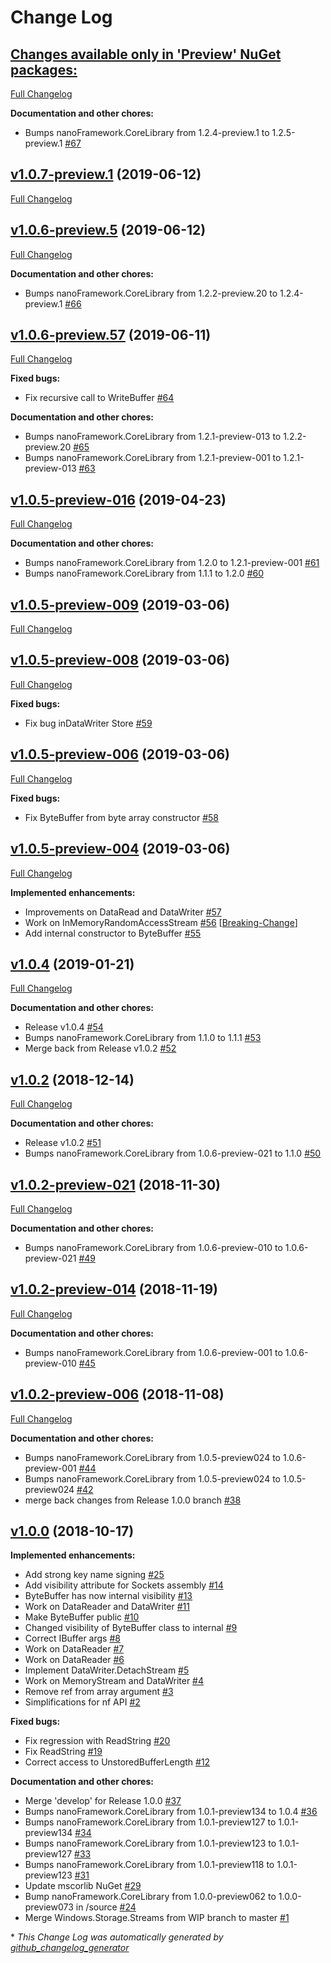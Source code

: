 # Change Log

## [**Changes available only in 'Preview' NuGet packages:**](https://github.com/nanoframework/lib-Windows.Storage.Streams/tree/HEAD)

[Full Changelog](https://github.com/nanoframework/lib-Windows.Storage.Streams/compare/v1.0.7-preview.1...HEAD)

**Documentation and other chores:**

- Bumps nanoFramework.CoreLibrary from 1.2.4-preview.1 to 1.2.5-preview.1 [\#67](https://github.com/nanoframework/lib-Windows.Storage.Streams/pull/67)

## [v1.0.7-preview.1](https://github.com/nanoframework/lib-Windows.Storage.Streams/tree/v1.0.7-preview.1) (2019-06-12)
[Full Changelog](https://github.com/nanoframework/lib-Windows.Storage.Streams/compare/v1.0.6-preview.5...v1.0.7-preview.1)

## [v1.0.6-preview.5](https://github.com/nanoframework/lib-Windows.Storage.Streams/tree/v1.0.6-preview.5) (2019-06-12)
[Full Changelog](https://github.com/nanoframework/lib-Windows.Storage.Streams/compare/v1.0.6-preview.57...v1.0.6-preview.5)

**Documentation and other chores:**

- Bumps nanoFramework.CoreLibrary from 1.2.2-preview.20 to 1.2.4-preview.1 [\#66](https://github.com/nanoframework/lib-Windows.Storage.Streams/pull/66)

## [v1.0.6-preview.57](https://github.com/nanoframework/lib-Windows.Storage.Streams/tree/v1.0.6-preview.57) (2019-06-11)
[Full Changelog](https://github.com/nanoframework/lib-Windows.Storage.Streams/compare/v1.0.5-preview-016...v1.0.6-preview.57)

**Fixed bugs:**

- Fix recursive call to WriteBuffer [\#64](https://github.com/nanoframework/lib-Windows.Storage.Streams/pull/64)

**Documentation and other chores:**

- Bumps nanoFramework.CoreLibrary from 1.2.1-preview-013 to 1.2.2-preview.20 [\#65](https://github.com/nanoframework/lib-Windows.Storage.Streams/pull/65)
- Bumps nanoFramework.CoreLibrary from 1.2.1-preview-001 to 1.2.1-preview-013 [\#63](https://github.com/nanoframework/lib-Windows.Storage.Streams/pull/63)

## [v1.0.5-preview-016](https://github.com/nanoframework/lib-Windows.Storage.Streams/tree/v1.0.5-preview-016) (2019-04-23)
[Full Changelog](https://github.com/nanoframework/lib-Windows.Storage.Streams/compare/v1.0.5-preview-009...v1.0.5-preview-016)

**Documentation and other chores:**

- Bumps nanoFramework.CoreLibrary from 1.2.0 to 1.2.1-preview-001 [\#61](https://github.com/nanoframework/lib-Windows.Storage.Streams/pull/61)
- Bumps nanoFramework.CoreLibrary from 1.1.1 to 1.2.0 [\#60](https://github.com/nanoframework/lib-Windows.Storage.Streams/pull/60)

## [v1.0.5-preview-009](https://github.com/nanoframework/lib-Windows.Storage.Streams/tree/v1.0.5-preview-009) (2019-03-06)
[Full Changelog](https://github.com/nanoframework/lib-Windows.Storage.Streams/compare/v1.0.5-preview-008...v1.0.5-preview-009)

## [v1.0.5-preview-008](https://github.com/nanoframework/lib-Windows.Storage.Streams/tree/v1.0.5-preview-008) (2019-03-06)
[Full Changelog](https://github.com/nanoframework/lib-Windows.Storage.Streams/compare/v1.0.5-preview-006...v1.0.5-preview-008)

**Fixed bugs:**

- Fix bug inDataWriter Store [\#59](https://github.com/nanoframework/lib-Windows.Storage.Streams/pull/59)

## [v1.0.5-preview-006](https://github.com/nanoframework/lib-Windows.Storage.Streams/tree/v1.0.5-preview-006) (2019-03-06)
[Full Changelog](https://github.com/nanoframework/lib-Windows.Storage.Streams/compare/v1.0.5-preview-004...v1.0.5-preview-006)

**Fixed bugs:**

- Fix ByteBuffer from byte array constructor [\#58](https://github.com/nanoframework/lib-Windows.Storage.Streams/pull/58)

## [v1.0.5-preview-004](https://github.com/nanoframework/lib-Windows.Storage.Streams/tree/v1.0.5-preview-004) (2019-03-06)
[Full Changelog](https://github.com/nanoframework/lib-Windows.Storage.Streams/compare/v1.0.4...v1.0.5-preview-004)

**Implemented enhancements:**

- Improvements on DataRead and DataWriter [\#57](https://github.com/nanoframework/lib-Windows.Storage.Streams/pull/57)
- Work on InMemoryRandomAccessStream [\#56](https://github.com/nanoframework/lib-Windows.Storage.Streams/pull/56) [[Breaking-Change](https://github.com/nanoframework/lib-Windows.Storage.Streams/labels/Breaking-Change)]
- Add internal constructor to ByteBuffer [\#55](https://github.com/nanoframework/lib-Windows.Storage.Streams/pull/55)

## [v1.0.4](https://github.com/nanoframework/lib-Windows.Storage.Streams/tree/v1.0.4) (2019-01-21)
[Full Changelog](https://github.com/nanoframework/lib-Windows.Storage.Streams/compare/v1.0.2...v1.0.4)

**Documentation and other chores:**

- Release v1.0.4 [\#54](https://github.com/nanoframework/lib-Windows.Storage.Streams/pull/54)
- Bumps nanoFramework.CoreLibrary from 1.1.0 to 1.1.1 [\#53](https://github.com/nanoframework/lib-Windows.Storage.Streams/pull/53)
- Merge back from Release v1.0.2 [\#52](https://github.com/nanoframework/lib-Windows.Storage.Streams/pull/52)

## [v1.0.2](https://github.com/nanoframework/lib-Windows.Storage.Streams/tree/v1.0.2) (2018-12-14)
[Full Changelog](https://github.com/nanoframework/lib-Windows.Storage.Streams/compare/v1.0.2-preview-021...v1.0.2)

**Documentation and other chores:**

- Release v1.0.2 [\#51](https://github.com/nanoframework/lib-Windows.Storage.Streams/pull/51)
- Bumps nanoFramework.CoreLibrary from 1.0.6-preview-021 to 1.1.0 [\#50](https://github.com/nanoframework/lib-Windows.Storage.Streams/pull/50)

## [v1.0.2-preview-021](https://github.com/nanoframework/lib-Windows.Storage.Streams/tree/v1.0.2-preview-021) (2018-11-30)
[Full Changelog](https://github.com/nanoframework/lib-Windows.Storage.Streams/compare/v1.0.2-preview-014...v1.0.2-preview-021)

**Documentation and other chores:**

- Bumps nanoFramework.CoreLibrary from 1.0.6-preview-010 to 1.0.6-preview-021 [\#49](https://github.com/nanoframework/lib-Windows.Storage.Streams/pull/49)

## [v1.0.2-preview-014](https://github.com/nanoframework/lib-Windows.Storage.Streams/tree/v1.0.2-preview-014) (2018-11-19)
[Full Changelog](https://github.com/nanoframework/lib-Windows.Storage.Streams/compare/v1.0.2-preview-006...v1.0.2-preview-014)

**Documentation and other chores:**

- Bumps nanoFramework.CoreLibrary from 1.0.6-preview-001 to 1.0.6-preview-010 [\#45](https://github.com/nanoframework/lib-Windows.Storage.Streams/pull/45)

## [v1.0.2-preview-006](https://github.com/nanoframework/lib-Windows.Storage.Streams/tree/v1.0.2-preview-006) (2018-11-08)
[Full Changelog](https://github.com/nanoframework/lib-Windows.Storage.Streams/compare/v1.0.0...v1.0.2-preview-006)

**Documentation and other chores:**

- Bumps nanoFramework.CoreLibrary from 1.0.5-preview024 to 1.0.6-preview-001 [\#44](https://github.com/nanoframework/lib-Windows.Storage.Streams/pull/44)
- Bumps nanoFramework.CoreLibrary from 1.0.5-preview024 to 1.0.5-preview024 [\#42](https://github.com/nanoframework/lib-Windows.Storage.Streams/pull/42)
- merge back changes from Release 1.0.0 branch [\#38](https://github.com/nanoframework/lib-Windows.Storage.Streams/pull/38)

## [v1.0.0](https://github.com/nanoframework/lib-Windows.Storage.Streams/tree/v1.0.0) (2018-10-17)
**Implemented enhancements:**

- Add strong key name signing [\#25](https://github.com/nanoframework/lib-Windows.Storage.Streams/pull/25)
- Add visibility attribute for Sockets assembly [\#14](https://github.com/nanoframework/lib-Windows.Storage.Streams/pull/14)
- ByteBuffer has now internal visibility [\#13](https://github.com/nanoframework/lib-Windows.Storage.Streams/pull/13)
- Work on DataReader and DataWriter [\#11](https://github.com/nanoframework/lib-Windows.Storage.Streams/pull/11)
- Make ByteBuffer public [\#10](https://github.com/nanoframework/lib-Windows.Storage.Streams/pull/10)
- Changed visibility of ByteBuffer class to internal [\#9](https://github.com/nanoframework/lib-Windows.Storage.Streams/pull/9)
- Correct IBuffer args [\#8](https://github.com/nanoframework/lib-Windows.Storage.Streams/pull/8)
- Work on DataReader [\#7](https://github.com/nanoframework/lib-Windows.Storage.Streams/pull/7)
- Work on DataReader [\#6](https://github.com/nanoframework/lib-Windows.Storage.Streams/pull/6)
- Implement DataWriter.DetachStream [\#5](https://github.com/nanoframework/lib-Windows.Storage.Streams/pull/5)
- Work on MemoryStream and DataWriter [\#4](https://github.com/nanoframework/lib-Windows.Storage.Streams/pull/4)
- Remove ref from array argument [\#3](https://github.com/nanoframework/lib-Windows.Storage.Streams/pull/3)
- Simplifications for nf API [\#2](https://github.com/nanoframework/lib-Windows.Storage.Streams/pull/2)

**Fixed bugs:**

- Fix regression with ReadString [\#20](https://github.com/nanoframework/lib-Windows.Storage.Streams/pull/20)
- Fix ReadString [\#19](https://github.com/nanoframework/lib-Windows.Storage.Streams/pull/19)
- Correct access to UnstoredBufferLength [\#12](https://github.com/nanoframework/lib-Windows.Storage.Streams/pull/12)

**Documentation and other chores:**

- Merge 'develop' for Release 1.0.0 [\#37](https://github.com/nanoframework/lib-Windows.Storage.Streams/pull/37)
- Bumps nanoFramework.CoreLibrary from 1.0.1-preview134 to 1.0.4 [\#36](https://github.com/nanoframework/lib-Windows.Storage.Streams/pull/36)
- Bumps nanoFramework.CoreLibrary from 1.0.1-preview127 to 1.0.1-preview134 [\#34](https://github.com/nanoframework/lib-Windows.Storage.Streams/pull/34)
- Bumps nanoFramework.CoreLibrary from 1.0.1-preview123 to 1.0.1-preview127 [\#33](https://github.com/nanoframework/lib-Windows.Storage.Streams/pull/33)
- Bumps nanoFramework.CoreLibrary from 1.0.1-preview118 to 1.0.1-preview123 [\#31](https://github.com/nanoframework/lib-Windows.Storage.Streams/pull/31)
- Update mscorlib NuGet [\#29](https://github.com/nanoframework/lib-Windows.Storage.Streams/pull/29)
- Bump nanoFramework.CoreLibrary from 1.0.0-preview062 to 1.0.0-preview073 in /source [\#24](https://github.com/nanoframework/lib-Windows.Storage.Streams/pull/24)
- Merge Windows.Storage.Streams from WIP branch to master [\#1](https://github.com/nanoframework/lib-Windows.Storage.Streams/pull/1)



\* *This Change Log was automatically generated by [github_changelog_generator](https://github.com/skywinder/Github-Changelog-Generator)*